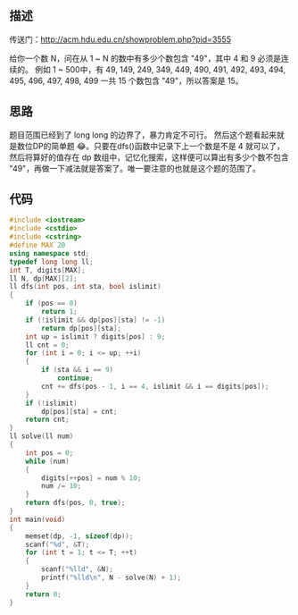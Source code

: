 

描述
---
传送门：http://acm.hdu.edu.cn/showproblem.php?pid=3555

给你一个数 N，问在从 1 ~ N 的数中有多少个数包含 "49"，其中 4 和 9 必须是连续的。
例如 1 ~ 500中，有 49, 149, 249, 349, 449, 490, 491, 492, 493, 494, 495, 496, 497, 498, 499 一共 15 个数包含 "49"，所以答案是 15。

思路
---
题目范围已经到了 long long 的边界了，暴力肯定不可行。
然后这个题看起来就是数位DP的简单题 😂。只要在dfs()函数中记录下上一个数是不是 4 就可以了，然后将算好的值存在 dp 数组中，记忆化搜索，这样便可以算出有多少个数不包含 "49"，再做一下减法就是答案了。唯一要注意的也就是这个题的范围了。
<!--more-->

代码
---
```cpp
#include <iostream>
#include <cstdio>
#include <cstring>
#define MAX 20
using namespace std;
typedef long long ll;
int T, digits[MAX];
ll N, dp[MAX][2];
ll dfs(int pos, int sta, bool islimit)
{
    if (pos == 0)
        return 1;
    if (!islimit && dp[pos][sta] != -1)
        return dp[pos][sta];
    int up = islimit ? digits[pos] : 9;
    ll cnt = 0;
    for (int i = 0; i <= up; ++i)
    {
        if (sta && i == 9)
            continue;
        cnt += dfs(pos - 1, i == 4, islimit && i == digits[pos]);
    }
    if (!islimit)
        dp[pos][sta] = cnt;
    return cnt;
}
ll solve(ll num)
{
    int pos = 0;
    while (num)
    {
        digits[++pos] = num % 10;
        num /= 10;
    }
    return dfs(pos, 0, true);
}
int main(void)
{
    memset(dp, -1, sizeof(dp));
    scanf("%d", &T);
    for (int t = 1; t <= T; ++t)
    {
        scanf("%lld", &N);
        printf("%lld\n", N - solve(N) + 1);
    }
    return 0;
}
```